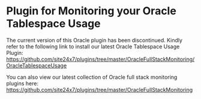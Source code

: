 Plugin for Monitoring your Oracle Tablespace Usage
=====================================


The current version of this Oracle plugin has been discontinued. Kindly refer to the following link to install our latest Oracle Tablespace Usage Plugin:
https://github.com/site24x7/plugins/tree/master/OracleFullStackMonitoring/OracleTablespaceUsage

You can also view our latest collection of Oracle full stack monitoring plugins here:
https://github.com/site24x7/plugins/tree/master/OracleFullStackMonitoring
